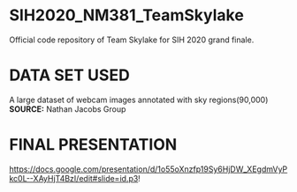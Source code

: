 # SIH2020_NM381_TeamSkylake
Official code repository of Team Skylake for SIH 2020 grand finale.

# DATA SET USED
A large dataset of webcam images annotated with sky regions(90,000)
  **SOURCE:** Nathan Jacobs Group
# FINAL PRESENTATION
https://docs.google.com/presentation/d/1o55oXnzfp19Sy6HjDW_XEgdmVyPkc0L--XAyHjT4BzI/edit#slide=id.p3!
